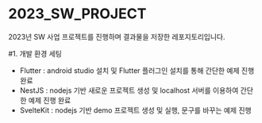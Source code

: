 # 2023_SW_PROJECT
2023년 SW 사업 프로젝트를 진행하며 결과물을 저장한 레포지토리입니다.


#1. 개발 환경 세팅
- Flutter : android studio 설치 및 Flutter 플러그인 설치를 통해 간단한 예제 진행 완료
- NestJS : nodejs 기반 새로운 프로젝트 생성 및 localhost 서버를 이용하여 간단한 예제 진행 완료
- SvelteKit : nodejs 기반 demo 프로젝트 생성 및 실행, 문구를 바꾸는 예제 진행
